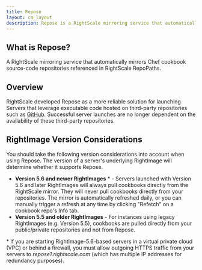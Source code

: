 ```yaml
---
title: Repose
layout: cm_layout
description: Repose is a RightScale mirroring service that automatically mirrors Chef cookbook source-code repositories referenced in RightScale RepoPaths.
---
```


## What is Repose?

A RightScale mirroring service that automatically mirrors Chef cookbook source-code repositories referenced in RightScale RepoPaths.

## Overview

RightScale developed Repose as a more reliable solution for launching Servers that leverage executable code hosted on third-party repositories such as [GitHub](https://github.com/). Successful server launches are no longer dependent on the availability of these third-party repositories.

## RightImage Version Considerations

You should take the following version considerations into account when using Repose. The version of a server's underlying RightImage will determine whether it supports Repose.

* **Version 5.6 and newer RightImages** \* - Servers launched with Version 5.6 and later RightImages will always pull cookbooks directly from the RightScale mirror. They will never pull cookbooks directly from your repositories. The mirror is automatically refreshed daily, or you can manually trigger a refresh at any time by clicking "Refetch" on a cookbook repo's Info tab.
* **Version 5.5 and older RightImages** - For instances using legacy RightImages (e.g. Version 5.5), cookbooks are pulled directly from your public/private repositories and not from Repose.  

\* If you are starting RightImage-5.6-based servers in a virtual private cloud (VPC) or behind a firewall, you must allow outgoing HTTPS traffic from your servers to _repose1.rightscale.com_ (which has multiple IP addresses for redundancy purposes).
